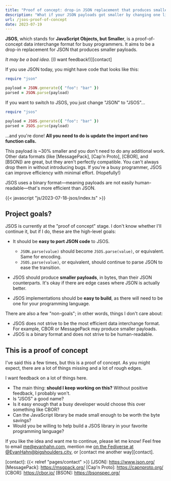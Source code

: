 ```yaml
---
title: "Proof of concept: drop-in JSON replacement that produces smaller payloads"
description: "What if your JSON payloads got smaller by changing one line of code? I made a proof of concept."
url: /jsos-proof-of-concept
date: 2023-07-19
---
```


**JSOS**, which stands for **JavaScript Objects, but Smaller**, is a proof-of-concept data interchange format for busy programmers. It aims to be a drop-in replacement for JSON that produces smaller payloads.

_It may be a bad idea._ [(I want feedback!)][contact]

If you use JSON today, you might have code that looks like this:

```ruby
require "json"

payload = JSON.generate({ "foo": "bar" })
parsed = JSON.parse(payload)
```

If you want to switch to JSOS, you just change "JSON" to "JSOS"...

```ruby
require "jsos"

payload = JSOS.generate({ "foo": "bar" })
parsed = JSOS.parse(payload)
```

...and you're done! **All you need to do is update the import and two function calls.**

This payload is ~30% smaller and you don't need to do any additional work. Other data formats (like [MessagePack], [Cap'n Proto], [CBOR], and [BSON]) are great, but they aren't perfectly compatible. You can't always drop them in without introducing bugs. If you're a busy programmer, JSOS can improve efficiency with minimal effort. (Hopefully!)

JSOS uses a binary format—meaning payloads are not easily human-readable—that's more efficient than JSON.

<div id="jsos-demo"></div>
{{< javascript "js/2023-07-18-jsos/index.ts" >}}

## Project goals?

JSOS is currently at the "proof of concept" stage. I don't know whether I'll continue it, but if I do, these are the high-level goals:

- It should be **easy to port JSON code** to JSOS.

  - `JSON.parse(value)` should become `JSOS.parse(value)`, or equivalent. Same for encoding.
  - `JSOS.parse(value)`, or equivalent, should continue to parse JSON to ease the transition.

- JSOS should produce **smaller payloads**, in bytes, than their JSON counterparts. It's okay if there are edge cases where JSON is actually better.

- JSOS implementations should be **easy to build**, as there will need to be one for your programming language.

There are also a few "non-goals"; in other words, things I don't care about:

- JSOS does not strive to be the most efficient data interchange format. For example, CBOR or MessagePack may produce smaller payloads.
- JSOS is a binary format and does not strive to be human-readable.

## This is a proof of concept

I've said this a few times, but this is a proof of concept. As you might expect, there are a lot of things missing and a lot of rough edges.

I want feedback on a lot of things here.

- The main thing: **should I keep working on this?** Without positive feedback, I probably won't.
- Is "JSOS" a good name?
- Is it easy enough that a busy developer would choose this over something like CBOR?
- Can the JavaScript library be made small enough to be worth the byte savings?
- Would you be willing to help build a JSOS library in your favorite programming language?

If you like the idea and want me to continue, please let me know! Feel free to email <me@evanhahn.com>, mention me [on the Fediverse at @EvanHahn@bigshoulders.city](https://bigshoulders.city/@EvanHahn), or [contact me another way][contact].

[contact]: {{< relref "pages/contact" >}}
[JSON]: https://www.json.org/
[MessagePack]: https://msgpack.org/
[Cap'n Proto]: https://capnproto.org/
[CBOR]: https://cbor.io/
[BSON]: https://bsonspec.org/
